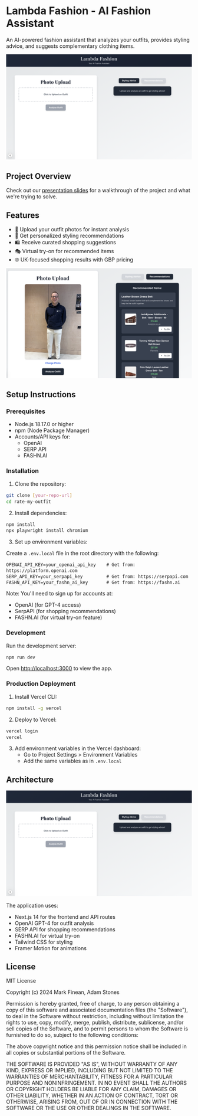 # Lambda Fashion - AI Fashion Assistant

An AI-powered fashion assistant that analyzes your outfits, provides styling advice, and suggests complementary clothing items.

![App Interface](supplementary/app.png)

## Project Overview
Check out our [presentation slides](supplementary/Lambda%20Fashion.gslides.pdf) for a walkthrough of the project and what we're trying to solve.

## Features

- 📸 Upload your outfit photos for instant analysis
- 👔 Get personalized styling recommendations
- 🛍️ Receive curated shopping suggestions
- 🎭 Virtual try-on for recommended items
- 🌐 UK-focused shopping results with GBP pricing

![Recommendations Interface](supplementary/recommendations.png)

## Setup Instructions

### Prerequisites

- Node.js 18.17.0 or higher
- npm (Node Package Manager)
- Accounts/API keys for:
  - OpenAI
  - SERP API
  - FASHN.AI

### Installation

1. Clone the repository:
```bash
git clone [your-repo-url]
cd rate-my-outfit
```

2. Install dependencies:
```bash
npm install
npx playwright install chromium
```

3. Set up environment variables:

Create a `.env.local` file in the root directory with the following:
```env
OPENAI_API_KEY=your_openai_api_key    # Get from: https://platform.openai.com
SERP_API_KEY=your_serpapi_key         # Get from: https://serpapi.com
FASHN_API_KEY=your_fashn_ai_key       # Get from: https://fashn.ai
```

Note: You'll need to sign up for accounts at:
- OpenAI (for GPT-4 access)
- SerpAPI (for shopping recommendations)
- FASHN.AI (for virtual try-on feature)

### Development

Run the development server:
```bash
npm run dev
```

Open [http://localhost:3000](http://localhost:3000) to view the app.

### Production Deployment

1. Install Vercel CLI:
```bash
npm install -g vercel
```

2. Deploy to Vercel:
```bash
vercel login
vercel
```

3. Add environment variables in the Vercel dashboard:
   - Go to Project Settings > Environment Variables
   - Add the same variables as in `.env.local`

## Architecture

![Architecture Diagram](supplementary/app.png)

The application uses:
- Next.js 14 for the frontend and API routes
- OpenAI GPT-4 for outfit analysis
- SERP API for shopping recommendations
- FASHN.AI for virtual try-on
- Tailwind CSS for styling
- Framer Motion for animations

## License

MIT License

Copyright (c) 2024 Mark Finean, Adam Stones

Permission is hereby granted, free of charge, to any person obtaining a copy
of this software and associated documentation files (the "Software"), to deal
in the Software without restriction, including without limitation the rights
to use, copy, modify, merge, publish, distribute, sublicense, and/or sell
copies of the Software, and to permit persons to whom the Software is
furnished to do so, subject to the following conditions:

The above copyright notice and this permission notice shall be included in all
copies or substantial portions of the Software.

THE SOFTWARE IS PROVIDED "AS IS", WITHOUT WARRANTY OF ANY KIND, EXPRESS OR
IMPLIED, INCLUDING BUT NOT LIMITED TO THE WARRANTIES OF MERCHANTABILITY,
FITNESS FOR A PARTICULAR PURPOSE AND NONINFRINGEMENT. IN NO EVENT SHALL THE
AUTHORS OR COPYRIGHT HOLDERS BE LIABLE FOR ANY CLAIM, DAMAGES OR OTHER
LIABILITY, WHETHER IN AN ACTION OF CONTRACT, TORT OR OTHERWISE, ARISING FROM,
OUT OF OR IN CONNECTION WITH THE SOFTWARE OR THE USE OR OTHER DEALINGS IN THE
SOFTWARE.
